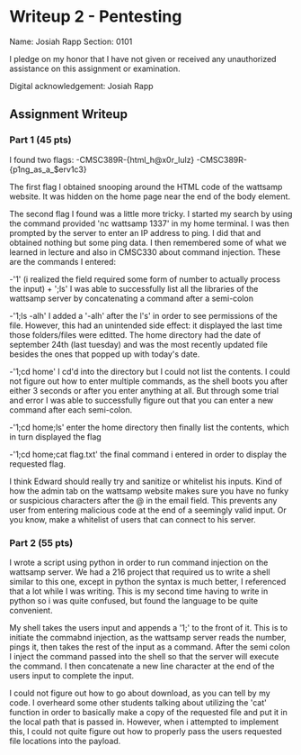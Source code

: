 # Writeup 2 - Pentesting

Name: Josiah Rapp
Section: 0101

I pledge on my honor that I have not given or received any unauthorized assistance on this assignment or examination.

Digital acknowledgement: Josiah Rapp

## Assignment Writeup

### Part 1 (45 pts)

I found two flags:
-CMSC389R-{html_h@x0r_lulz}
-CMSC389R-{p1ng_as_a_$erv1c3}

The first flag I obtained snooping around the HTML code of the wattsamp website. It was hidden on the home page near the end of the body element.

The second flag I found was a little more tricky. I started my search by using the command provided 'nc wattsamp 1337' in my home terminal. I was then prompted by the server to enter an IP address to ping. I did that and obtained nothing but some ping data. I then remembered some of what we learned in lecture and also in CMSC330 about command injection. These are the commands I entered:

-'1' (i realized the field required some form of number to actually process the input) + ';ls'
	I was able to successfully list all the libraries of the wattsamp server by concatenating a command after a semi-colon

-'1;ls -alh' 
	I added a '-alh' after the l's' in order to see permissions of the file. However, this had an unintended side effect: it displayed the last time those folders/files were editted. The home directory had the date of september 24th (last tuesday) and was the most recently updated file besides the ones that popped up with today's date.

-'1;cd home'
	I cd'd into the directory but I could not list the contents. I could not figure out how to enter multiple commands, as the shell boots you after either 3 seconds or after you enter anything at all. But through some trial and error I was able to successfully figure out that you can enter a new command after each semi-colon.

-'1;cd home;ls'
	enter the home directory then finally list the contents, which in turn displayed the flag

-'1;cd home;cat flag.txt'
	the final command i entered in order to display the requested flag.

I think Edward should really try and sanitize or whitelist his inputs. Kind of how the admin tab on the wattsamp website makes sure you have no funky or suspicious characters after the @ in the email field. This prevents any user from entering malicious code at the end of a seemingly valid input. Or you know, make a whitelist of users that can connect to his server.

### Part 2 (55 pts)

I wrote a script using python in order to run command injection on the wattsamp server. We had a 216 project that required us to write a shell similar to this one, except in python the syntax is much better, I referenced that a lot while I was writing. This is my second time having to write in python so i was quite confused, but found the language to be quite convenient. 

My shell takes the users input and appends a '1;' to the front of it. This is to initiate the commabnd injection, as the wattsamp server reads the number, pings it, then takes the rest of the input as a command. After the semi colon I inject the command passed into the shell so that the server will execute the command. I then concatenate a new line character at the end of the users input to complete the input.

I could not figure out how to go about download, as you can tell by my code. I overheard some other students talking about utilizing the 'cat' function in order to basically make a copy of the requested file and put it in the local path that is passed in. However, when i attempted to implement this, I could not quite figure out how to properly pass the users requested file locations into the payload.
